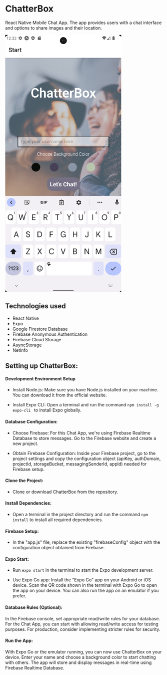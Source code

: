 # ChatterBox

React Native Mobile Chat App. The app provides users with a chat interface and options to share images and their location.

![ChatterBox](readme.png)

## Technologies used

- React Native
- Expo
- Google Firestore Database
- Firebase Anonymous Authentication
- Firebase Cloud Storage
- AsyncStorage
- NetInfo

## Setting up ChatterBox:

#### Development Environment Setup

- Install Node.js: Make sure you have Node.js installed on your machine. You can download it from the official website.

- Install Expo CLI: Open a terminal and run the command `npm install -g expo-cli ` to install Expo globally.

#### Database Configuration:

- Choose Firebase: For this Chat App, we're using Firebase Realtime Database to store messages. Go to the Firebase website and create a new project.

- Obtain Firebase Configuration: Inside your Firebase project, go to the project settings and copy the configuration object (apiKey, authDomain, projectId, storageBucket, messagingSenderId, appId) needed for Firebase setup.

#### Clone the Project:

- Clone or download ChatterBox from the repository.

#### Install Dependencies:

- Open a terminal in the project directory and run the command `npm install` to install all required dependencies.

#### Firebase Setup:

- In the "app.js" file, replace the existing "firebaseConfig" object with the configuration object obtained from Firebase.

#### Expo Start:

- Run `expo start` in the terminal to start the Expo development server.

- Use Expo Go app: Install the "Expo Go" app on your Android or iOS device. Scan the QR code shown in the terminal with Expo Go to open the app on your device. You can also run the app on an emulator if you prefer.

#### Database Rules (Optional):

In the Firebase console, set appropriate read/write rules for your database. For the Chat App, you can start with allowing read/write access for testing purposes. For production, consider implementing stricter rules for security.

#### Run the App:

With Expo Go or the emulator running, you can now use ChatterBox on your device. Enter your name and choose a background color to start chatting with others. The app will store and display messages in real-time using Firebase Realtime Database.
